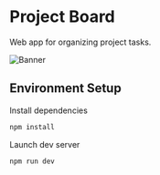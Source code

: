 # Project Board

Web app for organizing project tasks.

![Banner](https://raw.githubusercontent.com/PawanKolhe/project-board/main/screenshots/banner.png)

## Environment Setup

Install dependencies
```bash
npm install
```

Launch dev server
```bash
npm run dev
```
